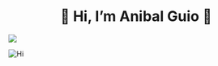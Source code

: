 							

<h1 align="center" </svg></a>👋 Hi, I’m Anibal Guio 🚗 </h1>

<img src="https://user-images.githubusercontent.com/51248564/192382131-0355c311-3aa7-4394-b2eb-d42ca4f54a0b.gif"  style="max-width: 100%; display: inline-block;" >

![Hi](https://user-images.githubusercontent.com/51248564/192382131-0355c311-3aa7-4394-b2eb-d42ca4f54a0b.gif)

